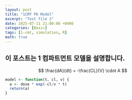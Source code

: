 ```yaml
---
layout: post
title: "1CMT PK Model"
excerpt: "Test file 2"
date: 2025-07-11 21:00:00 +0900
categories: [Basic]
tags: [1-cmt, simulation, R]
math: true
---
```


## 이 포스트는 1 컴파트먼트 모델을 설명합니다.

<!--more-->
$$
\frac{dA}{dt} = -\frac{CL}{V} \cdot A
$$

```r
model <- function(t, cl, v) {
  a <- dose * exp(-cl/v * t)
  return(a)
}
```